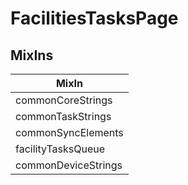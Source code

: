 # FacilitiesTasksPage

## MixIns

<!-- @vuese:FacilitiesTasksPage:mixIns:start -->
|MixIn|
|---|
|commonCoreStrings|
|commonTaskStrings|
|commonSyncElements|
|facilityTasksQueue|
|commonDeviceStrings|

<!-- @vuese:FacilitiesTasksPage:mixIns:end -->
